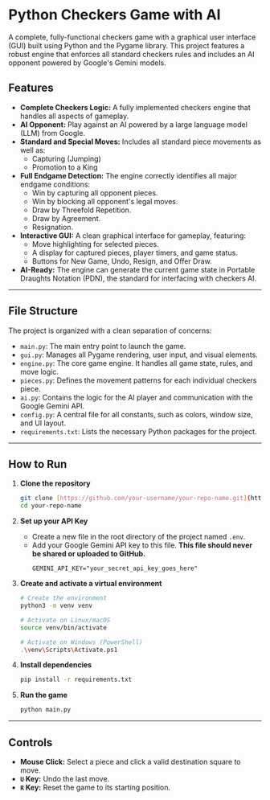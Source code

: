 # Python Checkers Game with AI

A complete, fully-functional checkers game with a graphical user interface (GUI) built using Python and the Pygame library. This project features a robust engine that enforces all standard checkers rules and includes an AI opponent powered by Google's Gemini models.

## Features
* **Complete Checkers Logic:** A fully implemented checkers engine that handles all aspects of gameplay.
* **AI Opponent:** Play against an AI powered by a large language model (LLM) from Google.
* **Standard and Special Moves:** Includes all standard piece movements as well as:
    * Capturing (Jumping)
    * Promotion to a King
* **Full Endgame Detection:** The engine correctly identifies all major endgame conditions:
    * Win by capturing all opponent pieces.
    * Win by blocking all opponent's legal moves.
    * Draw by Threefold Repetition.
    * Draw by Agreement.
    * Resignation.
* **Interactive GUI:** A clean graphical interface for gameplay, featuring:
    * Move highlighting for selected pieces.
    * A display for captured pieces, player timers, and game status.
    * Buttons for New Game, Undo, Resign, and Offer Draw.
* **AI-Ready:** The engine can generate the current game state in Portable Draughts Notation (PDN), the standard for interfacing with checkers AI.

***

## File Structure
The project is organized with a clean separation of concerns:
* `main.py`: The main entry point to launch the game.
* `gui.py`: Manages all Pygame rendering, user input, and visual elements.
* `engine.py`: The core game engine. It handles all game state, rules, and move logic.
* `pieces.py`: Defines the movement patterns for each individual checkers piece.
* `ai.py`: Contains the logic for the AI player and communication with the Google Gemini API.
* `config.py`: A central file for all constants, such as colors, window size, and UI layout.
* `requirements.txt`: Lists the necessary Python packages for the project.

***

## How to Run

1.  **Clone the repository**
    ```bash
    git clone [https://github.com/your-username/your-repo-name.git](https://github.com/your-username/your-repo-name.git)
    cd your-repo-name
    ```

2.  **Set up your API Key**
    * Create a new file in the root directory of the project named `.env`.
    * Add your Google Gemini API key to this file. **This file should never be shared or uploaded to GitHub.**
        ```
        GEMINI_API_KEY="your_secret_api_key_goes_here"
        ```

3.  **Create and activate a virtual environment**
    ```bash
    # Create the environment
    python3 -m venv venv
    
    # Activate on Linux/macOS
    source venv/bin/activate
    
    # Activate on Windows (PowerShell)
    .\venv\Scripts\Activate.ps1
    ```

4.  **Install dependencies**
    ```bash
    pip install -r requirements.txt
    ```

5.  **Run the game**
    ```bash
    python main.py
    ```

***

## Controls
* **Mouse Click:** Select a piece and click a valid destination square to move.
* **`U` Key:** Undo the last move.
* **`R` Key:** Reset the game to its starting position.
